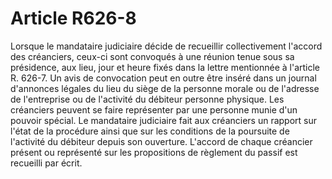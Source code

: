 # Article R626-8

Lorsque le mandataire judiciaire décide de recueillir collectivement l'accord des créanciers, ceux-ci sont convoqués à une réunion tenue sous sa présidence, aux lieu, jour et heure fixés dans la lettre mentionnée à l'article R. 626-7. Un avis de convocation peut en outre être inséré dans un journal d'annonces légales du lieu du siège de la personne morale ou de l'adresse de l'entreprise ou de l'activité du débiteur personne physique.   Les créanciers peuvent se faire représenter par une personne munie d'un pouvoir spécial.   Le mandataire judiciaire fait aux créanciers un rapport sur l'état de la procédure ainsi que sur les conditions de la poursuite de l'activité du débiteur depuis son ouverture.   L'accord de chaque créancier présent ou représenté sur les propositions de règlement du passif est recueilli par écrit.
